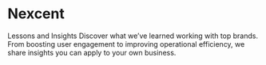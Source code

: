 # Nexcent
Lessons and Insights Discover what we’ve learned working with top brands. From boosting user engagement to improving operational efficiency, we share insights you can apply to your own business.
